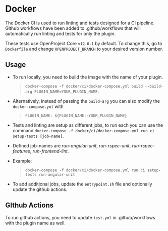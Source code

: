 # Docker

The Docker CI is used to run linting and tests designed for a CI pipeline. Github workflows have been added to .github/workflows that will automatically run linting and tests for only the plugin.

These tests use OpenProject Core `v12.0.1` by default. To change this, go to `Dockerfile` and change `OPENPROJECT_BRANCH` to your desired version number.

## Usage

- To run locally, you need to build the image with the name of your plugin.

  > `docker-compose -f docker/ci/docker-compose.yml build --build-arg PLUGIN_NAME=YOUR_PLUGIN_NAME`.

- Alternatively, instead of passing the `build-arg` you can also modify the `docker-compose.yml` with

  > `PLUGIN_NAME: ${PLUGIN_NAME:-YOUR_PLUGIN_NAME}`

- Tests and linting are setup as different jobs, to run each you can use the command `docker-compose -f docker/ci/docker-compose.yml run ci setup-tests [job-name]`.
- Defined job-names are _run-angular-unit_, _run-rspec-unit_, _run-rspec-features_, _run-frontend-lint_.
- Example:
  > `docker-compose -f docker/ci/docker-compose.yml run ci setup-tests run-angular-unit`
- To add additional jobs, update the `entrypoint.sh` file and optionally update the github actions.

## GIthub Actions

To run github actions, you need to update `test.yml` in .github/workflows with the plugin name as well.
